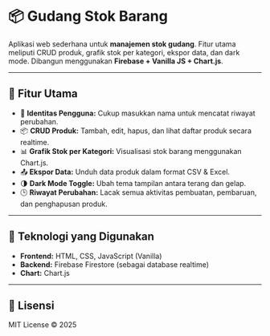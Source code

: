 # 📦 Gudang Stok Barang

Aplikasi web sederhana untuk **manajemen stok gudang**. Fitur utama meliputi CRUD produk, grafik stok per kategori, ekspor data, dan dark mode. Dibangun menggunakan **Firebase + Vanilla JS + Chart.js**.

---

## 🚀 Fitur Utama
- 👤 **Identitas Pengguna:** Cukup masukkan nama untuk mencatat riwayat perubahan.
- 📦 **CRUD Produk:** Tambah, edit, hapus, dan lihat daftar produk secara realtime.
- 📊 **Grafik Stok per Kategori:** Visualisasi stok barang menggunakan Chart.js.
- 📤 **Ekspor Data:** Unduh data produk dalam format CSV & Excel.
- 🌗 **Dark Mode Toggle:** Ubah tema tampilan antara terang dan gelap.
- 🕒 **Riwayat Perubahan:** Lacak semua aktivitas pembuatan, pembaruan, dan penghapusan produk.

---

## 🔧 Teknologi yang Digunakan
- **Frontend:** HTML, CSS, JavaScript (Vanilla)
- **Backend:** Firebase Firestore (sebagai database realtime)
- **Chart:** Chart.js

---

## 📜 Lisensi
MIT License © 2025
